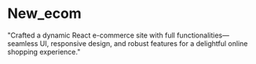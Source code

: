 # New_ecom
"Crafted a dynamic React e-commerce site with full functionalities—seamless UI, responsive design, and robust features for a delightful online shopping experience."
